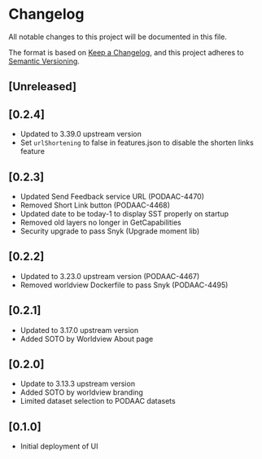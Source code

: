 # Changelog
All notable changes to this project will be documented in this file.

The format is based on [Keep a Changelog](https://keepachangelog.com/en/1.0.0/),
and this project adheres to [Semantic Versioning](https://semver.org/spec/v2.0.0.html).

## [Unreleased]

## [0.2.4]
- Updated to 3.39.0 upstream version
- Set `urlShortening` to false in features.json to disable the shorten links feature

## [0.2.3]
- Updated Send Feedback service URL (PODAAC-4470)
- Removed Short Link button (PODAAC-4468)
- Updated date to be today-1 to display SST properly on startup
- Removed old layers no longer in GetCapabilities
- Security upgrade to pass Snyk (Upgrade moment lib)

## [0.2.2]
- Updated to 3.23.0 upstream version (PODAAC-4467)
- Removed worldview Dockerfile to pass Snyk (PODAAC-4495)

## [0.2.1]
- Updated to 3.17.0 upstream version
- Added SOTO by Worldview About page

## [0.2.0]
- Update to 3.13.3 upstream version
- Added SOTO by worldview branding
- Limited dataset selection to PODAAC datasets

## [0.1.0]
- Initial deployment of UI

